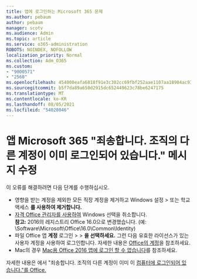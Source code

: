 ```yaml
---
title: 앱에 로그인하는 Microsoft 365 문제
ms.author: pebaum
author: pebaum
manager: scotv
ms.audience: Admin
ms.topic: article
ms.service: o365-administration
ROBOTS: NOINDEX, NOFOLLOW
localization_priority: Normal
ms.collection: Adm_O365
ms.custom:
- "9000571"
- "2560"
ms.openlocfilehash: 454000eafa6818f91e3c302cc69fbf252aae1107aa18904ac93a4756d4db642b
ms.sourcegitcommit: b5f7da89a650d2915dc652449623c78be6247175
ms.translationtype: MT
ms.contentlocale: ko-KR
ms.lasthandoff: 08/05/2021
ms.locfileid: "54028046"
---
```

# <a name="fixing-the-microsoft-365-apps-sorry-another-account-from-your-organization-is-already-signed-in-message"></a>앱 Microsoft 365 "죄송합니다. 조직의 다른 계정이 이미 로그인되어 있습니다." 메시지 수정

이 오류를 해결하려면 다음 단계를 수행하십시오.

- 영향을 받는 계정을 제외한 모든 직장 계정을 제거하고 Windows 설정 > 또는 학교 액세스 **를 사용하여 제거합니다.**
- [자격 Office 관리자를 사용하여](https://docs.microsoft.com/office/troubleshoot/error-messages/another-account-already-signed-in#step-3-clear-cached-credentials-on-the-computer) Windows 선택을 취소합니다.<br/>
    **참고:** 2016의 레지스트리 Office 16.0으로 변경했습니다. (예: \Software\Microsoft\Office\16.0\Common\Identity\)
- 파일 Office 앱 **계정** 로그인  >    >  **을 선택하세요.** 그런 다음 유효한 라이선스가 있는 사용자 계정을 사용하여 로그인합니다. 자세한 내용은 [Office의 계정](https://support.office.com/article/accounts-in-office-628ea040-f265-49de-b986-be09c3ebf8a9)을 참조하세요.
- Mac의 경우 [Mac용 Office 2016 앱에 로그인 할 수 없습니다](https://docs.microsoft.com/office365/troubleshoot/authentication/sign-in-to-office-2016-for-mac-fail)를 참조하세요.

자세한 내용은 에서 "죄송합니다. 조직의 다른 계정이 이미 이 [컴퓨터에 로그인되어 있습니다."를 Office.](https://docs.microsoft.com/office/troubleshoot/error-messages/another-account-already-signed-in)
